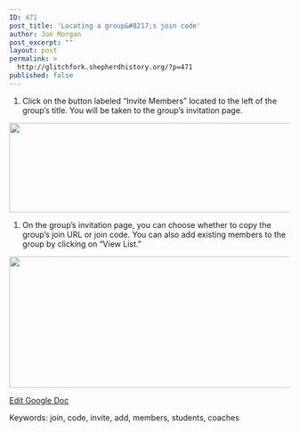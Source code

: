 ```yaml
---
ID: 471
post_title: 'Locating a group&#8217;s join code'
author: Jon Morgan
post_excerpt: ""
layout: post
permalink: >
  http://glitchfork.shepherdhistory.org/?p=471
published: false
---
```

<ol>
<li>Click on the button labeled “Invite Members” located to the left of the group’s title. You will be taken to the group’s invitation page.</li>
</ol>
<p></p>
<p><img src="http://eduguideinsiders.shepherdhistory.org/wp-content/uploads/2017/10/null-25.png" width="624" height="161" alt="" title=""></p>
<p></p>
<ol>
<li>On the group’s invitation page, you can choose whether to copy the group’s join URL or join code. You can also add existing members to the group by clicking on “View List.”</li>
</ol>
<p></p>
<p><img src="http://eduguideinsiders.shepherdhistory.org/wp-content/uploads/2017/10/null-26.png" width="624" height="236" alt="" title=""></p>
<p></p>
<p></p>
<p><a href="https://docs.google.com/document/d/1kpDGPgzWvtuB6vTiFpexi-cBi8s99EcxEcNvtFOULL4/edit?usp=sharing">Edit Google Doc</a></p>
<p></p>
<p></p>
<p>Keywords: join, code, invite, add, members, students, coaches</p>